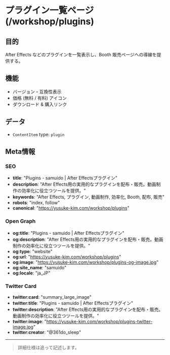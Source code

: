 # プラグイン一覧ページ (/workshop/plugins)

## 目的

After Effects などのプラグインを一覧表示し、Booth 販売ページへの導線を提供する。

## 機能

- バージョン・互換性表示
- 価格 (無料 / 有料) アイコン
- ダウンロード & 購入リンク

## データ

- `ContentItem` type: `plugin`

## Meta情報

### SEO

- **title**: "Plugins - samuido | After Effectsプラグイン"
- **description**: "After Effects用の実用的なプラグインを配布・販売。動画制作の効率化に役立つツールを提供。"
- **keywords**: "After Effects, プラグイン, 動画制作, 効率化, Booth, 配布, 販売"
- **robots**: "index, follow"
- **canonical**: "https://yusuke-kim.com/workshop/plugins"

### Open Graph

- **og:title**: "Plugins - samuido | After Effectsプラグイン"
- **og:description**: "After Effects用の実用的なプラグインを配布・販売。動画制作の効率化に役立つツールを提供。"
- **og:type**: "website"
- **og:url**: "https://yusuke-kim.com/workshop/plugins"
- **og:image**: "https://yusuke-kim.com/workshop/plugins-og-image.jpg"
- **og:site_name**: "samuido"
- **og:locale**: "ja_JP"

### Twitter Card

- **twitter:card**: "summary_large_image"
- **twitter:title**: "Plugins - samuido | After Effectsプラグイン"
- **twitter:description**: "After Effects用の実用的なプラグインを配布・販売。動画制作の効率化に役立つツールを提供。"
- **twitter:image**: "https://yusuke-kim.com/workshop/plugins-twitter-image.jpg"
- **twitter:creator**: "@361do_sleep"

---

> 詳細仕様は追って記述します。
